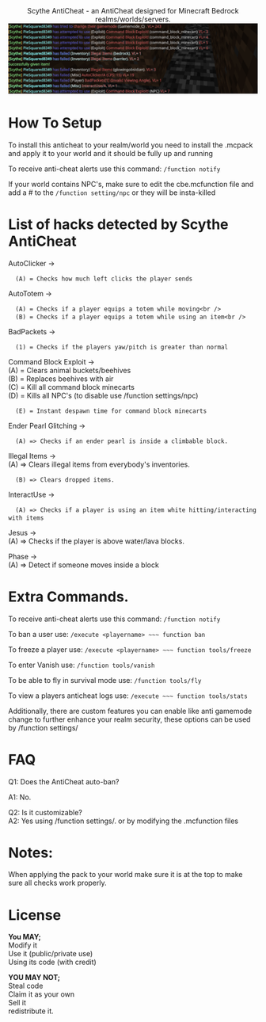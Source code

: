 <div align="center">
Scythe AntiCheat - an AntiCheat designed for Minecraft Bedrock realms/worlds/servers.

  <img src="https://raw.githubusercontent.com/MrDiamond64/image-assets/main/scythe%20pog%20anticheat.png" width="600" alt="Scythe AntiCheat" />
   
</div>

# How To Setup
To install this anticheat to your realm/world you need to install the .mcpack and apply it to your world and it should be fully up and running

To receive anti-cheat alerts use this command: ```/function notify```

If your world contains NPC's, make sure to edit the cbe.mcfunction file and add a # to the ```/function setting/npc``` or they will be insta-killed

# List of hacks detected by Scythe AntiCheat

   AutoClicker ->

      (A) = Checks how much left clicks the player sends

   AutoTotem ->

      (A) = Checks if a player equips a totem while moving<br />
      (B) = Checks if a player equips a totem while using an item<br />
      
   BadPackets ->

      (1) = Checks if the players yaw/pitch is greater than normal
   
   Command Block Exploit -><br />
      (A) = Clears animal buckets/beehives<br />
      (B) = Replaces beehives with air<br />
      (C) = Kill all command block minecarts<br />
      (D) = Kills all NPC's (to disable use /function settings/npc)

      (E) = Instant despawn time for command block minecarts

 
  Ender Pearl Glitching ->

      (A) => Checks if an ender pearl is inside a climbable block.
   
  Illegal Items -><br />
      (A) => Clears illegal items from everybody's inventories.

      (B) => Clears dropped items.
      
  InteractUse ->

      (A) => Checks if a player is using an item white hitting/interacting with items
 
  Jesus -><br />
      (A) => Checks if the player is above water/lava blocks.

  Phase -><br />
      (A) => Detect if someone moves inside a block

# Extra Commands.

To receive anti-cheat alerts use this command: ```/function notify```

To ban a user use: ```/execute <playername> ~~~ function ban```

To freeze a player use: ```/execute <playername> ~~~ function tools/freeze```

To enter Vanish use: ```/function tools/vanish```

To be able to fly in survival mode use: ```/function tools/fly```

To view a players anticheat logs use: ```/execute ~~~ function tools/stats```

Additionally, there are custom features you can enable like anti gamemode change to further enhance your realm security, these options can be used by /function settings/

# FAQ

Q1: Does the AntiCheat auto-ban?

A1: No.

Q2: Is it customizable?<br />
A2: Yes using /function settings/. or by modifying the .mcfunction files

# Notes:

When applying the pack to your world make sure it is at the top to make sure all checks work properly.

# License
**You MAY;**<br />
Modify it<br />
Use it (public/private use)<br />
Using its code (with credit)<br />

**YOU MAY NOT;**<br />
Steal code<br />
Claim it as your own<br />
Sell it<br />
redistribute it.


